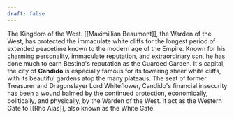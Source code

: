 ```yaml
---
draft: false
---
```

The Kingdom of the West. [[Maximillian Beaumont]], the Warden of the West, has protected the immaculate white cliffs for the longest period of extended peacetime known to the modern age of the Empire. Known for his charming personality, immaculate reputation, and extraordinary son, he has done much to earn Bestino's reputation as the Guarded Garden. It's capital, the city of **Candido** is especially famous for its towering sheer white cliffs, with its beautiful gardens atop the many plateaus. The seat of former Treasurer and Dragonslayer Lord Whiteflower, Candido's financial insecurity has been a wound balmed by the continued protection, economically, politically, and physically, by the Warden of the West. It act as the Western Gate to [[Rho Aias]], also known as the White Gate.